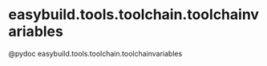 # easybuild.tools.toolchain.toolchainvariables

@pydoc easybuild.tools.toolchain.toolchainvariables


